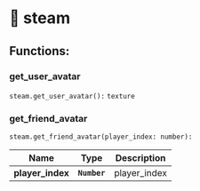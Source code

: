 # 🔧 steam

## Functions:

### get_user_avatar

`steam.get_user_avatar():` `texture`

### get_friend_avatar

`steam.get_friend_avatar(player_index: number):`

| Name     | Type         | Description |
| -------- | ------------ | ----------- |
| **player_index** | **`Number`** | player_index   |
